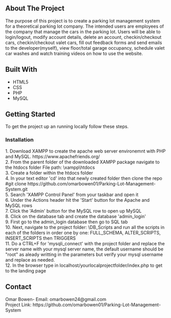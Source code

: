 <h2> About The Project </h2>

The purpose of this project is to create a parking lot management system for a theoretical parking lot company. The intended users are employees of the company that manage the cars in the parking lot. Users will be able to login/logout, modify account details, delete an account, checkin/checkout cars, checkin/checkout valet cars, fill out feedback forms and send emails to the developer(myself), view floor/total garage occupancy, schedule valet car washes and watch training videos on how to use the website.



<h2> Built With </h2>
<ul>
  <li> HTML5 </li>
  <li> CSS </li>
  <li> PHP </li>
  <li> MySQL </li>
</ul> 

<h2> Getting Started </h2>
To get the project up an running locally follow these steps.

<h3> Installation </h3>
1. Download XAMPP to create the apache web server environemnt with PHP and MySQL. 
https://www.apachefriends.org/ <br> 
2. From the parent folder of the downloaded XAMPP package navigate to the htdocs folder
File path: \xampp\htdocs <br> 
3. Create a folder within the htdocs folder <br> 
4. In your text editor 'cd' into that newly created folder then clone the repo
#git clone https://github.com/omarbowen01/Parking-Lot-Management-System.git <br> 
5. Search 'XAMPP Control Panel' from your taskbar and open it <br> 
6. Under the Actions header hit the 'Start' button for the Apache and MySQL rows <br> 
7. Click the 'Admin' button for the MySQL row to open up MySQL <br> 
8. Click on the database tab and create the database 'admin_login' <br> 
9. First go to the admin_login database then go to SQL tab  <br> 
10. Next, navigate to the project folder: \DB_Scripts and run all the scripts in each of the folders in order one by one: 
FULL_SCHEMA, ALTER_SCRIPTS, INSERT_SCRIPTS then TRIGGERS <br> 
11. Do a CTRL+F for 'mysqli_connect' with the project folder and replace the server name with your mysql server name, the default username should be "root" as aleady writting in the parameters but verify your mysql username and replace as needed. <br> 
12. In the browser type in localhost/yourlocalprojectfolder/index.php to get to the landing page <br> 

<h2> Contact </h2>
Omar Bowen- Email: omarbowen24@gmail.com <br>
Project Link: https://github.com/omarbowen01/Parking-Lot-Management-System
